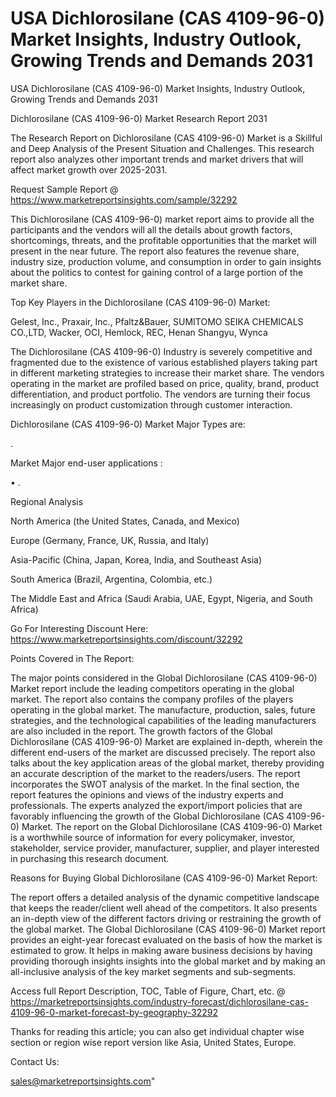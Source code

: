 # USA Dichlorosilane (CAS 4109-96-0) Market Insights, Industry Outlook, Growing Trends and Demands 2031
 USA Dichlorosilane (CAS 4109-96-0) Market Insights, Industry Outlook, Growing Trends and Demands 2031

Dichlorosilane (CAS 4109-96-0) Market Research Report 2031

The Research Report on Dichlorosilane (CAS 4109-96-0) Market is a Skillful and Deep Analysis of the Present Situation and Challenges. This research report also analyzes other important trends and market drivers that will affect market growth over 2025-2031.

Request Sample Report @ https://www.marketreportsinsights.com/sample/32292

This Dichlorosilane (CAS 4109-96-0) market report aims to provide all the participants and the vendors will all the details about growth factors, shortcomings, threats, and the profitable opportunities that the market will present in the near future. The report also features the revenue share, industry size, production volume, and consumption in order to gain insights about the politics to contest for gaining control of a large portion of the market share.

Top Key Players in the Dichlorosilane (CAS 4109-96-0) Market:

Gelest, Inc., Praxair, Inc., Pfaltz&Bauer, SUMITOMO SEIKA CHEMICALS CO.,LTD, Wacker, OCI, Hemlock, REC, Henan Shangyu, Wynca

The Dichlorosilane (CAS 4109-96-0) Industry is severely competitive and fragmented due to the existence of various established players taking part in different marketing strategies to increase their market share. The vendors operating in the market are profiled based on price, quality, brand, product differentiation, and product portfolio. The vendors are turning their focus increasingly on product customization through customer interaction.

Dichlorosilane (CAS 4109-96-0) Market Major Types are:

.

Market Major end-user applications :

• .

Regional Analysis

North America (the United States, Canada, and Mexico)

Europe (Germany, France, UK, Russia, and Italy)

Asia-Pacific (China, Japan, Korea, India, and Southeast Asia)

South America (Brazil, Argentina, Colombia, etc.)

The Middle East and Africa (Saudi Arabia, UAE, Egypt, Nigeria, and South Africa)

Go For Interesting Discount Here: https://www.marketreportsinsights.com/discount/32292

Points Covered in The Report:

The major points considered in the Global Dichlorosilane (CAS 4109-96-0) Market report include the leading competitors operating in the global market.
The report also contains the company profiles of the players operating in the global market.
The manufacture, production, sales, future strategies, and the technological capabilities of the leading manufacturers are also included in the report.
The growth factors of the Global Dichlorosilane (CAS 4109-96-0) Market are explained in-depth, wherein the different end-users of the market are discussed precisely.
The report also talks about the key application areas of the global market, thereby providing an accurate description of the market to the readers/users.
The report incorporates the SWOT analysis of the market. In the final section, the report features the opinions and views of the industry experts and professionals. The experts analyzed the export/import policies that are favorably influencing the growth of the Global Dichlorosilane (CAS 4109-96-0) Market.
The report on the Global Dichlorosilane (CAS 4109-96-0) Market is a worthwhile source of information for every policymaker, investor, stakeholder, service provider, manufacturer, supplier, and player interested in purchasing this research document.

Reasons for Buying Global Dichlorosilane (CAS 4109-96-0) Market Report:

The report offers a detailed analysis of the dynamic competitive landscape that keeps the reader/client well ahead of the competitors.
It also presents an in-depth view of the different factors driving or restraining the growth of the global market.
The Global Dichlorosilane (CAS 4109-96-0) Market report provides an eight-year forecast evaluated on the basis of how the market is estimated to grow.
It helps in making aware business decisions by having providing thorough insights insights into the global market and by making an all-inclusive analysis of the key market segments and sub-segments.

Access full Report Description, TOC, Table of Figure, Chart, etc. @ https://marketreportsinsights.com/industry-forecast/dichlorosilane-cas-4109-96-0-market-forecast-by-geography-32292

Thanks for reading this article; you can also get individual chapter wise section or region wise report version like Asia, United States, Europe.

Contact Us:

sales@marketreportsinsights.com"
